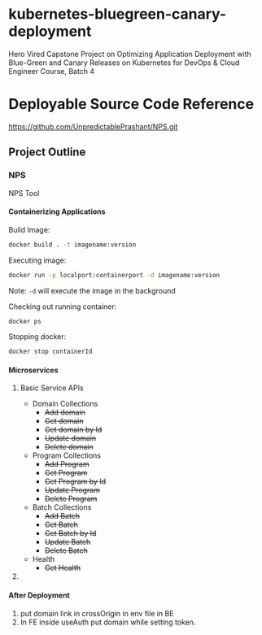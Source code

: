 # kubernetes-bluegreen-canary-deployment
Hero Vired Capstone Project on Optimizing Application Deployment with Blue-Green and Canary Releases on Kubernetes for DevOps &amp; Cloud Engineer Course, Batch 4

# Deployable Source Code Reference
https://github.com/UnpredictablePrashant/NPS.git

## Project Outline
### NPS
NPS Tool

#### Containerizing Applications

Build Image:

```sh
docker build . -t imagename:version
```

Executing image:

```sh
docker run -p localport:containerport -d imagename:version
```

Note: `-d` will execute the image in the background<br/>

Checking out running container:

```sh
docker ps
```

Stopping docker:

```sh
docker stop containerId
```

#### Microservices

1. Basic Service APIs

   - Domain Collections
     - ~~Add domain~~
     - ~~Get domain~~
     - ~~Get domain by Id~~
     - ~~Update domain~~
     - ~~Delete domain~~
   - Program Collections
     - ~~Add Program~~
     - ~~Get Program~~
     - ~~Get Program by Id~~
     - ~~Update Program~~
     - ~~Delete Program~~
   - Batch Collections
     - ~~Add Batch~~
     - ~~Get Batch~~
     - ~~Get Batch by Id~~
     - ~~Update Batch~~
     - ~~Delete Batch~~
   - Health
     - ~~Get Health~~

2.

#### After Deployment

1. put domain link in crossOrigin in env file in BE
2. In FE inside useAuth put domain while setting token.

